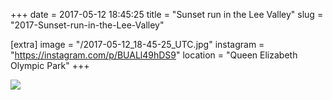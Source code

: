 +++
date = 2017-05-12 18:45:25
title = "Sunset run in the Lee Valley"
slug = "2017-Sunset-run-in-the-Lee-Valley"

[extra]
image = "/2017-05-12_18-45-25_UTC.jpg"
instagram = "https://instagram.com/p/BUALl49hDS9"
location = "Queen Elizabeth Olympic Park"
+++

<img src="/2017-05-12_18-45-25_UTC.jpg" />
